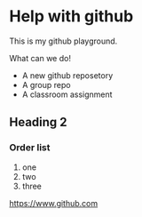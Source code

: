 # Help with github
This is my github playground.

What can we do!
- A new github reposetory
- A group repo
- A classroom assignment

## Heading 2
### Order list 
1. one
2. two
3. three

https://www.github.com
